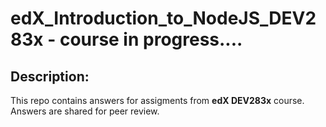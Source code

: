 # edX_Introduction_to_NodeJS_DEV283x - course in progress....

## Description:

This repo contains answers for assigments from __edX DEV283x__ course. 
Answers are shared for peer review.
